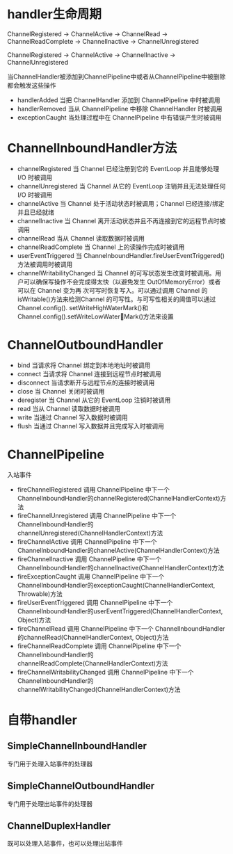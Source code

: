 
# handler生命周期

ChannelRegistered -> ChannelActive -> ChannelRead -> ChannelReadComplete -> ChannelInactive -> ChannelUnregistered

ChannelRegistered -> ChannelActive -> ChannelInactive -> ChannelUnregistered

当ChannelHandler被添加到ChannelPipeline中或者从ChannelPipeline中被删除都会触发这些操作
- handlerAdded 当把 ChannelHandler 添加到 ChannelPipeline 中时被调用
- handlerRemoved 当从 ChannelPipeline 中移除 ChannelHandler 时被调用
- exceptionCaught 当处理过程中在 ChannelPipeline 中有错误产生时被调用

# ChannelInboundHandler方法
- channelRegistered 当 Channel 已经注册到它的 EventLoop 并且能够处理 I/O 时被调用
- channelUnregistered 当 Channel 从它的 EventLoop 注销并且无法处理任何 I/O 时被调用
- channelActive 当 Channel 处于活动状态时被调用；Channel 已经连接/绑定并且已经就绪
- channelInactive 当 Channel 离开活动状态并且不再连接到它的远程节点时被调用
- channelRead 当从 Channel 读取数据时被调用
- channelReadComplete 当 Channel 上的读操作完成时被调用
- userEventTriggered 当 ChannelnboundHandler.fireUserEventTriggered() 方法被调用时被调用
- channelWritabilityChanged 当 Channel 的可写状态发生改变时被调用。用户可以确保写操作不会完成得太快（以避免发生 OutOfMemoryError）或者可以在 Channel 变为再 次可写时恢复写入。可以通过调用 Channel 的 isWritable()方法来检测Channel 的可写性。与可写性相关的阈值可以通过 Channel.config(). setWriteHighWaterMark()和 Channel.config().setWriteLowWaterMark()方法来设置

# ChannelOutboundHandler
- bind 当请求将 Channel 绑定到本地地址时被调用
- connect 当请求将 Channel 连接到远程节点时被调用
- disconnect 当请求断开与远程节点的连接时被调用
- close 当 Channel 关闭时被调用
- deregister 当 Channel 从它的 EventLoop 注销时被调用
- read 当从 Channel 读取数据时被调用
- write 当通过 Channel 写入数据时被调用
- flush 当通过 Channel 写入数据并且完成写入时被调用

# ChannelPipeline

入站事件
- fireChannelRegistered 调用 ChannelPipeline 中下一个 ChannelInboundHandler的channelRegistered(ChannelHandlerContext)方法
- fireChannelUnregistered 调用 ChannelPipeline 中下一个 ChannelInboundHandler的channelUnregistered(ChannelHandlerContext)方法
- fireChannelActive 调用 ChannelPipeline 中下一个 ChannelInboundHandler的channelActive(ChannelHandlerContext)方法
- fireChannelInactive 调用 ChannelPipeline 中下一个 ChannelInboundHandler的channelInactive(ChannelHandlerContext)方法
- fireExceptionCaught 调用 ChannelPipeline 中下一个 ChannelInboundHandler的exceptionCaught(ChannelHandlerContext, Throwable)方法
- fireUserEventTriggered 调用 ChannelPipeline 中下一个 ChannelInboundHandler的userEventTriggered(ChannelHandlerContext, Object)方法
- fireChannelRead 调用 ChannelPipeline 中下一个 ChannelInboundHandler的channelRead(ChannelHandlerContext, Object)方法
- fireChannelReadComplete 调用 ChannelPipeline 中下一个 ChannelInboundHandler的channelReadComplete(ChannelHandlerContext)方法
- fireChannelWritabilityChanged 调用 ChannelPipeline 中下一个 ChannelInboundHandler的channelWritabilityChanged(ChannelHandlerContext)方法


# 自带handler

## SimpleChannelInboundHandler
专门用于处理入站事件的处理器

## SimpleChannelOutboundHandler
专门用于处理出站事件的处理器

## ChannelDuplexHandler
既可以处理入站事件，也可以处理出站事件

